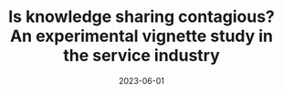 ---
title: "Is knowledge sharing contagious? An experimental vignette study in the service industry"
collection: talks
type: "Conference proceedings talk"
permalink: /talks/2024-04-talk
venue: "European Academy of Management (EURAM) 2024"
date: 2023-06-01
month: 'June'
year: '2024' 

location: "University of Bath, Bath, United Kingdom"
---
